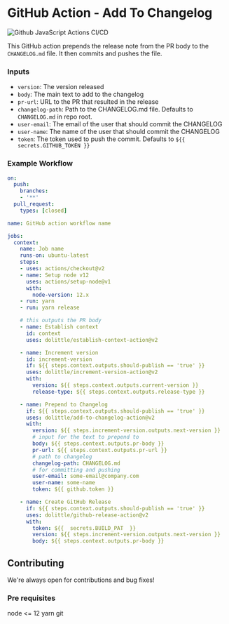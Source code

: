 # GitHub Action - Add To Changelog
![Github JavaScript Actions CI/CD](https://github.com/dolittle/add-to-changelog-action/workflows/Github%20JavaScript%20Actions%20CI/CD/badge.svg)

This GitHub action prepends the release note from the PR body to the `CHANGELOG.md` file. It then commits and pushes the file.

### Inputs
- `version`: The version released
- `body`: The main text to add to the changelog
- `pr-url`: URL to the PR that resulted in the release
- `changelog-path`: Path to the CHANGELOG.md file. Defaults to `CHANGELOG.md` in repo root.
- `user-email`: The email of the user that should commit the CHANGELOG
- `user-name`: The name of the user that should commit the CHANGELOG
- `token`: The token used to push the commit. Defaults to `${{ secrets.GITHUB_TOKEN }}`

### Example Workflow
```yaml
on:
  push:
    branches:
    - '**'
  pull_request:
    types: [closed]

name: GitHub action workflow name

jobs:
  context:
    name: Job name
    runs-on: ubuntu-latest
    steps:
    - uses: actions/checkout@v2
    - name: Setup node v12
      uses: actions/setup-node@v1
      with:
        node-version: 12.x
    - run: yarn
    - run: yarn release

    # this outputs the PR body
    - name: Establish context
      id: context
      uses: dolittle/establish-context-action@v2

    - name: Increment version
      id: increment-version
      if: ${{ steps.context.outputs.should-publish == 'true' }}
      uses: dolittle/increment-version-action@v2
      with:
        version: ${{ steps.context.outputs.current-version }}
        release-type: ${{ steps.context.outputs.release-type }}

    - name: Prepend to Changelog
      if: ${{ steps.context.outputs.should-publish == 'true' }}
      uses: dolittle/add-to-changelog-action@v2
      with:
        version: ${{ steps.increment-version.outputs.next-version }}
        # input for the text to prepend to
        body: ${{ steps.context.outputs.pr-body }}
        pr-url: ${{ steps.context.outputs.pr-url }}
        # path to changelog
        changelog-path: CHANGELOG.md
        # for committing and pushing
        user-email: some-email@company.com
        user-name: some-name
        token: ${{ github.token }}

    - name: Create GitHub Release
      if: ${{ steps.context.outputs.should-publish == 'true' }}
      uses: dolittle/github-release-action@v2
      with:
        token: ${{  secrets.BUILD_PAT  }}
        version: ${{ steps.increment-version.outputs.next-version }}
        body: ${{ steps.context.outputs.pr-body }}
```

## Contributing
We're always open for contributions and bug fixes!

### Pre requisites
node <= 12
yarn
git
